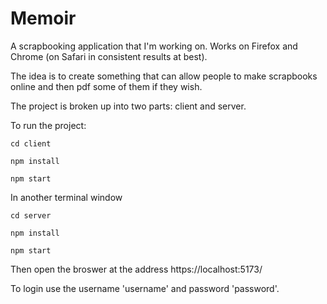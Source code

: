 # Memoir
 A scrapbooking application that I'm working on. Works on Firefox and Chrome (on Safari in consistent results at best).

 The idea is to create something that can allow people to make scrapbooks online and then pdf some of them if they wish.
 
 The project is broken up into two parts: client and server.

 To run the project:
 ```
 cd client

 npm install

 npm start
 ```

 In another terminal window
 ```
 cd server

 npm install

 npm start
 ```

Then open the broswer at the address https://localhost:5173/

To login use the username 'username' and password 'password'.
